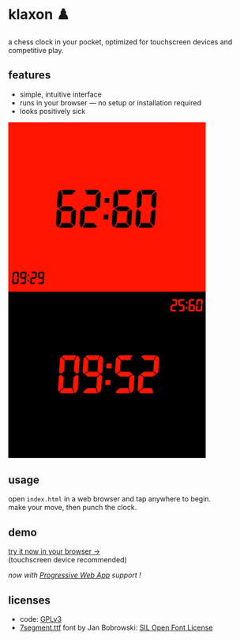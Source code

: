 # klaxon ♟️

a chess clock in your pocket, optimized for touchscreen devices and competitive play.

## features
- simple, intuitive interface
- runs in your browser — no setup or installation required
- looks positively sick

<a href="https://hunterirving.github.io/klaxon/"><img src="readme_images/klaxon.gif" width="400px"></a>

## usage
open `index.html` in a web browser and tap anywhere to begin.<br>
make your move, then punch the clock.

## demo
[try it now in your browser →](https://hunterirving.github.io/klaxon/)<br>
(touchscreen device recommended)

<i>now with <a href="https://developer.mozilla.org/en-US/docs/Web/Progressive_web_apps/Guides/Installing">Progressive Web App</a> support !</i>

## licenses
- code: [GPLv3](LICENSE)
- [7segment.ttf](https://torinak.com/font/7-segment) font by Jan Bobrowski: [SIL Open Font License](licenses/OFL.txt)
